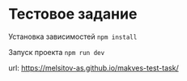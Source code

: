 # Тестовое задание

Установка зависимостей `npm install`

Запуск проекта `npm run dev`

url: https://melsitov-as.github.io/makves-test-task/
